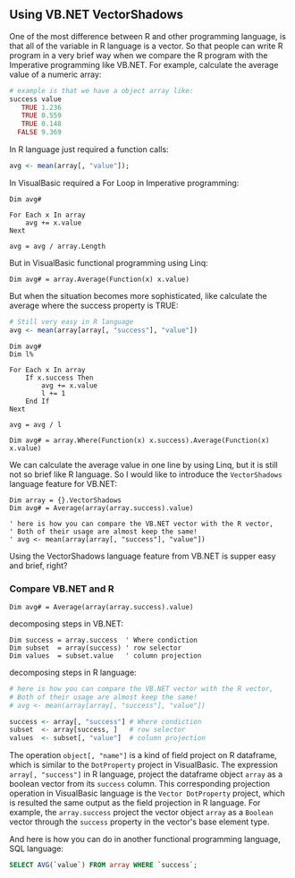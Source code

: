 ## Using VB.NET VectorShadows

One of the most difference between R and other programming language, is that all of the variable in R language is a vector. So that people can write R program in a very brief way when we compare the R program with the Imperative programming like VB.NET. For example, calculate the average value of a numeric array:

```R
# example is that we have a object array like:
success value
   TRUE 1.236
   TRUE 0.559
   TRUE 0.148
  FALSE 9.369
```

In R language just required a function calls:

```R
avg <- mean(array[, "value"]);
```

In VisualBasic required a For Loop in Imperative programming:

```vbnet
Dim avg#

For Each x In array
    avg += x.value
Next

avg = avg / array.Length
```

But in VisualBasic functional programming using Linq:

```vbnet
Dim avg# = array.Average(Function(x) x.value)
```

But when the situation becomes more sophisticated, like calculate the average where the success property is TRUE:

```R
# Still very easy in R language
avg <- mean(array[array[, "success"], "value"])
```

```vbnet
Dim avg#
Dim l%

For Each x In array
    If x.success Then
        avg += x.value
        l += 1
    End If
Next

avg = avg / l
```

```vbnet
Dim avg# = array.Where(Function(x) x.success).Average(Function(x) x.value)
```

We can calculate the average value in one line by using Linq, but it is still not so brief like R language. So I would like to introduce the ``VectorShadows`` language feature for VB.NET:

```vbnet
Dim array = {}.VectorShadows
Dim avg# = Average(array(array.success).value)

' here is how you can compare the VB.NET vector with the R vector,
' Both of their usage are almost keep the same!
' avg <- mean(array[array[, "success"], "value"])
```

Using the VectorShadows language feature from VB.NET is supper easy and brief, right? 

### Compare VB.NET and R

```vbnet
Dim avg# = Average(array(array.success).value)
```

decomposing steps in VB.NET:

```vbnet
Dim success = array.success  ' Where condiction
Dim subset  = array(success) ' row selector
Dim values  = subset.value   ' column projection
```

decomposing steps in R language:

```R
# here is how you can compare the VB.NET vector with the R vector,
# Both of their usage are almost keep the same!
# avg <- mean(array[array[, "success"], "value"])

success <- array[, "success"] # Where condiction
subset  <- array[success, ]   # row selector
values  <- subset[, "value"]  # column projection
```

The operation ``object[, "name"]`` is a kind of field project on R dataframe, which is similar to the ``DotProperty`` project in VisualBasic. The expression ``array[, "success"]`` in R language, project the dataframe object ``array`` as a boolean vector from its ``success`` column. This corresponding projection operation in VisualBasic language is the ``Vector DotProperty`` project, which is resulted the same output as the field projection in R language. For example, the ``array.success`` project the vector object ``array`` as a ``Boolean`` vector through the ``success`` property in the vector's base element type.

And here is how you can do in another functional programming language, SQL language:

```SQL
SELECT AVG(`value`) FROM array WHERE `success`;
```

